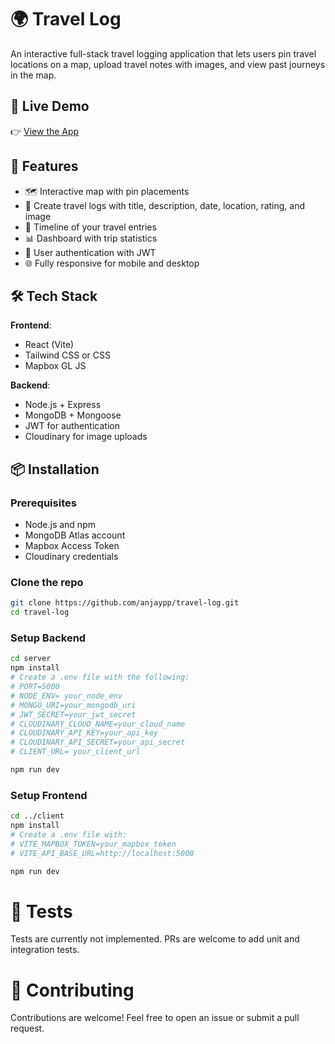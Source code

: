 # 🌍 Travel Log

An interactive full-stack travel logging application that lets users pin travel locations on a map, upload travel notes with images, and view past journeys in the map.

## 🚀 Live Demo

👉 [View the App](https://travel-log-three-delta.vercel.app/)


## 🧰 Features

- 🗺️ Interactive map with pin placements
- 📌 Create travel logs with title, description, date, location, rating, and image
- 🧾 Timeline of your travel entries
- 📊 Dashboard with trip statistics
- 🔐 User authentication with JWT
- 🌐 Fully responsive for mobile and desktop

## 🛠️ Tech Stack

**Frontend**:
- React (Vite)
- Tailwind CSS or CSS
- Mapbox GL JS

**Backend**:
- Node.js + Express
- MongoDB + Mongoose
- JWT for authentication
- Cloudinary for image uploads

## 📦 Installation

### Prerequisites
- Node.js and npm
- MongoDB Atlas account
- Mapbox Access Token
- Cloudinary credentials

### Clone the repo

```bash
git clone https://github.com/anjaypp/travel-log.git
cd travel-log
```
### Setup Backend

```bash
cd server
npm install
# Create a .env file with the following:
# PORT=5000
# NODE_ENV= your_node_env
# MONGO_URI=your_mongodb_uri
# JWT_SECRET=your_jwt_secret
# CLOUDINARY_CLOUD_NAME=your_cloud_name
# CLOUDINARY_API_KEY=your_api_key
# CLOUDINARY_API_SECRET=your_api_secret
# CLIENT_URL= your_client_url

npm run dev
```
### Setup Frontend

```bash
cd ../client
npm install
# Create a .env file with:
# VITE_MAPBOX_TOKEN=your_mapbox_token
# VITE_API_BASE_URL=http://localhost:5000

npm run dev
```
# 🧪 Tests
Tests are currently not implemented. PRs are welcome to add unit and integration tests.

# 🤝 Contributing
Contributions are welcome! Feel free to open an issue or submit a pull request.





